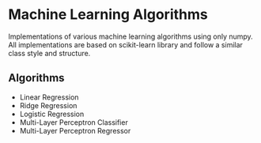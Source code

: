 # Machine Learning Algorithms

Implementations of various machine learning algorithms using only numpy. All implementations are based on scikit-learn library and follow a similar class style and structure. 

## Algorithms

- Linear Regression
- Ridge Regression
- Logistic Regression
- Multi-Layer Perceptron Classifier
- Multi-Layer Perceptron Regressor
